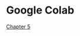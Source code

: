 # Google Colab

[Chapter 5]([https://drive.google.com/drive/search?q=owner:me%20(type:application/vnd.google.colaboratory%20||%20type:application/vnd.google.colab)](https://colab.research.google.com/gist/davidbeard741/4834d88faec49438a5564d86fd108916/chapter-5.ipynb)https://colab.research.google.com/gist/davidbeard741/4834d88faec49438a5564d86fd108916/chapter-5.ipynb)
